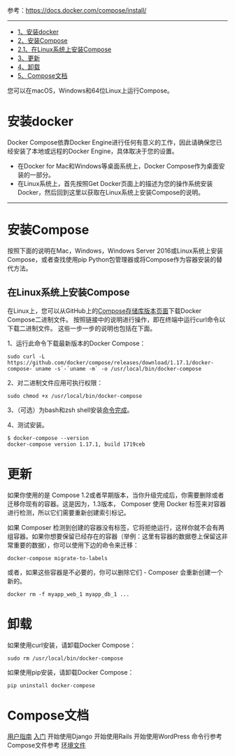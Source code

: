 参考：https://docs.docker.com/compose/install/

----------

- [1、安装docker](#安装docker)
- [2、安装Compose](#安装Compose)
- [2.1、在Linux系统上安装Compose](##在Linux系统上安装Compose)
- [3、更新](#更新)
- [4、卸载](#卸载)
- [5、Compose文档](#Compose文档)


您可以在macOS，Windows和64位Linux上运行Compose。

# 安装docker
Docker Compose依靠Docker Engine进行任何有意义的工作，因此请确保您已经安装了本地或远程的Docker Engine，具体取决于您的设置。

 - 在Docker for Mac和Windows等桌面系统上，Docker Compose作为桌面安装的一部分。
 - 在Linux系统上，首先按照Get Docker页面上的描述为您的操作系统安装Docker，然后回到这里以获取在Linux系统上安装Compose的说明。

----------
# 安装Compose
按照下面的说明在Mac，Windows，Windows Server 2016或Linux系统上安装Compose，或者查找使用pip Python包管理器或将Compose作为容器安装的替代方法。

## 在Linux系统上安装Compose
在Linux上，您可以从GitHub上的[Compose存储库版本页面](https://github.com/docker/compose/releases)下载Docker Compose二进制文件。 按照链接中的说明进行操作，即在终端中运行curl命令以下载二进制文件。 这些一步一步的说明也包括在下面。

1、运行此命令下载最新版本的Docker Compose：

```
sudo curl -L https://github.com/docker/compose/releases/download/1.17.1/docker-compose-`uname -s`-`uname -m` -o /usr/local/bin/docker-compose
```
2、对二进制文件应用可执行权限：

```
sudo chmod +x /usr/local/bin/docker-compose
```
3、（可选）为bash和zsh shell安装[命令完成](https://docs.docker.com/compose/completion/)。

4、测试安装。

```
$ docker-compose --version
docker-compose version 1.17.1, build 1719ceb
```

# 更新
如果你使用的是 Compose 1.2或者早期版本，当你升级完成后，你需要删除或者迁移你现有的容器。这是因为，1.3版本， Composer 使用 Docker 标签来对容器进行检测，所以它们需要重新创建索引标记。

如果 Composer 检测到创建的容器没有标签，它将拒绝运行，这样你就不会有两组容器。如果你想要保留已经存在的容器（举例：这里有容器的数据卷上保留这非常重要的数据），你可以使用下边的命令来迁移：

```
docker-compose migrate-to-labels
```
或者，如果这些容器是不必要的，你可以删除它们 - Composer 会重新创建一个新的。

```
docker rm -f myapp_web_1 myapp_db_1 ...
```

# 卸载
如果使用curl安装，请卸载Docker Compose：

```
sudo rm /usr/local/bin/docker-compose
```
如果使用pip安装，请卸载Docker Compose：

```
pip uninstall docker-compose
```

# Compose文档

[用户指南](https://docs.docker.com/compose/)
[入门](https://docs.docker.com/compose/gettingstarted/)
开始使用Django
开始使用Rails
开始使用WordPress
命令行参考
Compose文件参考
[环境文件](https://docs.docker.com/compose/env-file/)
